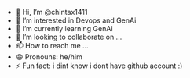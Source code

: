 - 👋 Hi, I’m @chintax1411
- 👀 I’m interested in Devops and GenAi
- 🌱 I’m currently learning GenAi
- 💞️ I’m looking to collaborate on ...
- 📫 How to reach me ...
- 😄 Pronouns: he/him
- ⚡ Fun fact: i dint know i dont have github account :)

<!---
chintax1411/chintax1411 is a ✨ special ✨ repository because its `README.md` (this file) appears on your GitHub profile.
You can click the Preview link to take a look at your changes.
--->
